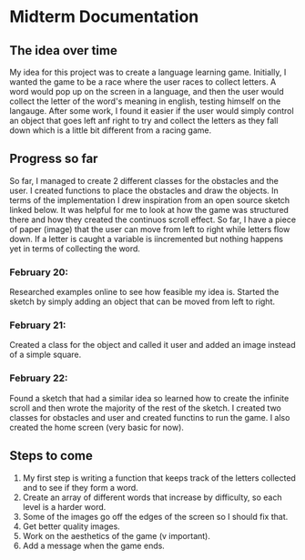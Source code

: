# Midterm Documentation



## The idea over time

My idea for this project was to create a language learning game. Initially, I wanted the game to be a race where the user races to collect letters. A word would pop up on the screen in a language, and then the user would collect the letter of the word's meaning in english, testing himself on the langauge. After some work, I found it easier if the user would simply control an object that goes left anf right to try and collect the letters as they fall down which is a little bit different from a racing game. 

## Progress so far

So far, I managed to create 2 different classes for the obstacles and the user. I created functions to place the obstacles and draw the objects. In terms of the implementation I drew inspiration from an open source sketch linked below. It was helpful for me to look at how the game was structured there and how they created the continuos scroll effect. So far, I have a piece of paper (image) that the user can move from left to right while letters flow down. If a letter is caught a variable is iincremented but nothing happens yet in terms of collecting the word.


### February 20:

Researched examples online to see how feasible my idea is. Started the sketch by simply adding an object that can be moved from left to right.

### February 21:

Created a class for the object and called it user and added an image instead of a simple square.

### February 22:

Found a sketch that had a similar idea so learned how to create the infinite scroll and then wrote the majority of the rest of the sketch. I created two classes for obstacles and user and created functins to run the game. I also created the home screen (very basic for now).

## Steps to come

1. My first step is writing a function that keeps track of the letters collected and to see if they form a word.
2. Create an array of different words that increase by difficulty, so each level is a harder word.
3. Some of the images go off the edges of the screen so I should fix that.
4. Get better quality images.
5. Work on the aesthetics of the game (v important).
6. Add a message when the game ends.


